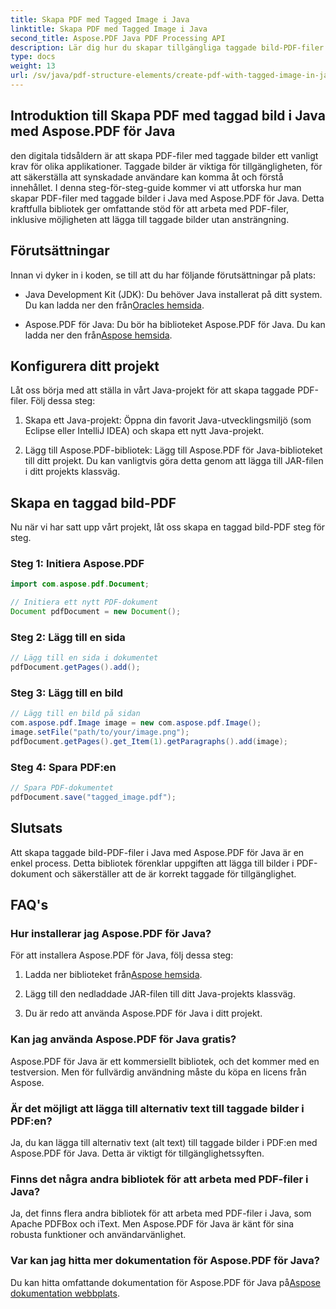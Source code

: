 ```yaml
---
title: Skapa PDF med Tagged Image i Java
linktitle: Skapa PDF med Tagged Image i Java
second_title: Aspose.PDF Java PDF Processing API
description: Lär dig hur du skapar tillgängliga taggade bild-PDF-filer i Java med Aspose.PDF för Java. Följ vår steg-för-steg-guide för sömlös PDF-generering.
type: docs
weight: 13
url: /sv/java/pdf-structure-elements/create-pdf-with-tagged-image-in-java/
---
```


## Introduktion till Skapa PDF med taggad bild i Java med Aspose.PDF för Java

den digitala tidsåldern är att skapa PDF-filer med taggade bilder ett vanligt krav för olika applikationer. Taggade bilder är viktiga för tillgängligheten, för att säkerställa att synskadade användare kan komma åt och förstå innehållet. I denna steg-för-steg-guide kommer vi att utforska hur man skapar PDF-filer med taggade bilder i Java med Aspose.PDF för Java. Detta kraftfulla bibliotek ger omfattande stöd för att arbeta med PDF-filer, inklusive möjligheten att lägga till taggade bilder utan ansträngning.

## Förutsättningar

Innan vi dyker in i koden, se till att du har följande förutsättningar på plats:

-  Java Development Kit (JDK): Du behöver Java installerat på ditt system. Du kan ladda ner den från[Oracles hemsida](https://www.oracle.com/java/technologies/javase-downloads.html).

-  Aspose.PDF för Java: Du bör ha biblioteket Aspose.PDF för Java. Du kan ladda ner den från[Aspose hemsida](https://releases.aspose.com/pdf/java/).

## Konfigurera ditt projekt

Låt oss börja med att ställa in vårt Java-projekt för att skapa taggade PDF-filer. Följ dessa steg:

1. Skapa ett Java-projekt: Öppna din favorit Java-utvecklingsmiljö (som Eclipse eller IntelliJ IDEA) och skapa ett nytt Java-projekt.

2. Lägg till Aspose.PDF-bibliotek: Lägg till Aspose.PDF för Java-biblioteket till ditt projekt. Du kan vanligtvis göra detta genom att lägga till JAR-filen i ditt projekts klassväg.

## Skapa en taggad bild-PDF

Nu när vi har satt upp vårt projekt, låt oss skapa en taggad bild-PDF steg för steg.

### Steg 1: Initiera Aspose.PDF

```java
import com.aspose.pdf.Document;

// Initiera ett nytt PDF-dokument
Document pdfDocument = new Document();
```

### Steg 2: Lägg till en sida

```java
// Lägg till en sida i dokumentet
pdfDocument.getPages().add();
```

### Steg 3: Lägg till en bild

```java
// Lägg till en bild på sidan
com.aspose.pdf.Image image = new com.aspose.pdf.Image();
image.setFile("path/to/your/image.png");
pdfDocument.getPages().get_Item(1).getParagraphs().add(image);
```

### Steg 4: Spara PDF:en

```java
// Spara PDF-dokumentet
pdfDocument.save("tagged_image.pdf");
```

## Slutsats

Att skapa taggade bild-PDF-filer i Java med Aspose.PDF för Java är en enkel process. Detta bibliotek förenklar uppgiften att lägga till bilder i PDF-dokument och säkerställer att de är korrekt taggade för tillgänglighet.

## FAQ's

### Hur installerar jag Aspose.PDF för Java?

För att installera Aspose.PDF för Java, följ dessa steg:

1.  Ladda ner biblioteket från[Aspose hemsida](https://releases.aspose.com/pdf/java/).

2. Lägg till den nedladdade JAR-filen till ditt Java-projekts klassväg.

3. Du är redo att använda Aspose.PDF för Java i ditt projekt.

### Kan jag använda Aspose.PDF för Java gratis?

Aspose.PDF för Java är ett kommersiellt bibliotek, och det kommer med en testversion. Men för fullvärdig användning måste du köpa en licens från Aspose.

### Är det möjligt att lägga till alternativ text till taggade bilder i PDF:en?

Ja, du kan lägga till alternativ text (alt text) till taggade bilder i PDF:en med Aspose.PDF för Java. Detta är viktigt för tillgänglighetssyften.

### Finns det några andra bibliotek för att arbeta med PDF-filer i Java?

Ja, det finns flera andra bibliotek för att arbeta med PDF-filer i Java, som Apache PDFBox och iText. Men Aspose.PDF för Java är känt för sina robusta funktioner och användarvänlighet.

### Var kan jag hitta mer dokumentation för Aspose.PDF för Java?

 Du kan hitta omfattande dokumentation för Aspose.PDF för Java på[Aspose dokumentation webbplats](https://reference.aspose.com/pdf/java/).